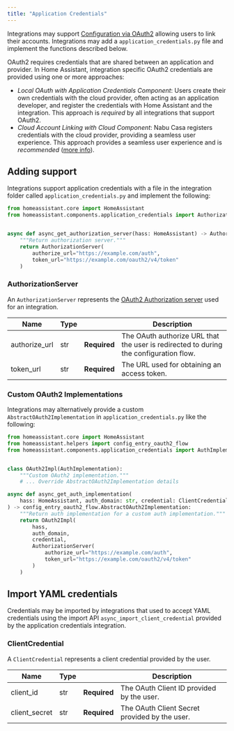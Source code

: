 ```yaml
---
title: "Application Credentials"
---
```


Integrations may support [Configuration via OAuth2](/docs/config_entries_config_flow_handler#configuration-via-oauth2) allowing
users to link their accounts. Integrations may add a `application_credentials.py` file and implement the functions described below.

OAuth2 requires credentials that are shared between an application and provider. In Home Assistant, integration specific OAuth2 credentials are  provided using one or more approaches:

- *Local OAuth with Application Credentials Component*: Users create their own credentials with the cloud provider, often acting as an application developer, and register the credentials with Home Assistant and the integration. This approach is *required* by all integrations that support OAuth2.
- *Cloud Account Linking with Cloud Component*: Nabu Casa registers credentials with the cloud provider, providing a seamless user experience. This approach provides a seamless user experience and is *recommended* ([more info](/docs/config_entries_config_flow_handler#configuration-via-oauth2)).

## Adding support

Integrations support application credentials with a file in the integration folder called `application_credentials.py` and implement the following:

```python
from homeassistant.core import HomeAssistant
from homeassistant.components.application_credentials import AuthorizationServer


async def async_get_authorization_server(hass: HomeAssistant) -> AuthorizationServer:
    """Return authorization server."""
    return AuthorizationServer(
        authorize_url="https://example.com/auth",
        token_url="https://example.com/oauth2/v4/token"
    )
```

### AuthorizationServer

An `AuthorizationServer` represents the [OAuth2 Authorization server](https://datatracker.ietf.org/doc/html/rfc6749) used for an integration.

| Name          | Type |                                                                                                    | Description |
| ------------- | ---- | -------------------------------------------------------------------------------------------------- | ----------- |
| authorize_url | str  | **Required** | The OAuth authorize URL that the user is redirected to during the configuration flow. |
| token_url     | str  | **Required** | The URL used for obtaining an access token.                                           |

### Custom OAuth2 Implementations

Integrations may alternatively provide a custom `AbstractOAuth2Implementation` in `application_credentials.py` like the following:

```python
from homeassistant.core import HomeAssistant
from homeassistant.helpers import config_entry_oauth2_flow
from homeassistant.components.application_credentials import AuthImplementation, AuthorizationServer, ClientCredential


class OAuth2Impl(AuthImplementation):
    """Custom OAuth2 implementation."""
    # ... Override AbstractOAuth2Implementation details

async def async_get_auth_implementation(
    hass: HomeAssistant, auth_domain: str, credential: ClientCredential
) -> config_entry_oauth2_flow.AbstractOAuth2Implementation:
    """Return auth implementation for a custom auth implementation."""
    return OAuth2Impl(
        hass,
        auth_domain,
        credential,
        AuthorizationServer(
            authorize_url="https://example.com/auth",
            token_url="https://example.com/oauth2/v4/token"
        )
    )
```

## Import YAML credentials

Credentials may be imported by integrations that used to accept YAML credentials using the import API `async_import_client_credential` provided by the application credentials integration.

### ClientCredential

A `ClientCredential` represents a client credential provided by the user.

| Name          | Type |                                                                           | Description |
| ------------- | ---- | ------------------------------------------------------------------------- | ----------- |
| client_id     | str  | **Required** | The OAuth Client ID provided by the user.     |
| client_secret | str  | **Required** | The OAuth Client Secret provided by the user. |
